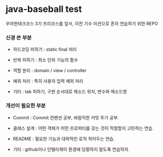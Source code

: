 # java-baseball test

우아한테크코스 3기 프리코스를 앞서, 이전 기수 미션으로 혼자 연습하기 위한 REPO

### 신경 쓴 부분

- 하드코딩 피하기 : static final 처리

- 반복 피하기 : 최소 단위 기능의 함수

- 역할 분리 : domain / view / controller

- 예외 처리 : 특히 사용자 입력 예외 처리 

- 기타 : tab 피하기, 구현 순서대로 메소드 위치, 변수와 메소드명


### 개선이 필요한 부분

- Commit : Commit 컨벤션 공부, 바람직한 커밋 주기 공부.

- 클래스 설계 : 어떤 객체가 어떤 프로퍼티를 갖는 것이 적절할지 고민하는 연습.

- README : 필요한 기능과 대략적인 로직 적어두는 연습.

- 기타 : github이나 인텔리제이 환경에 당황하지 말도록 연습하자.
